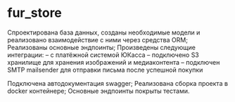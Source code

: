 # fur_store
Спроектирована база данных, созданы необходимые модели и реализовано взаимодействие с ними через средства ORM;
Реализованы основные эндпоинты;
Произведены следующие интеграции:
– с платёжной системой ЮКасса
– подключено S3 хранилище для хранения изображений и медиаконтента
– подключен SMTP mailsender для отправки письма после успешной покупки

Подключена автодокументация swagger;
Реализована сборка проекта в docker контейнере;
Основные эндпоинты покрыты тестами.
